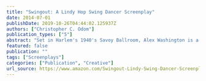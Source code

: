 ```yaml
---
title: "Swingout: A Lindy Hop Swing Dancer Screenplay"
date: 2014-07-01
publishDate: 2019-10-26T04:44:02.125937Z
authors: ["Christopher C. Odom"]
publication_types: ["5"]
abstract: "Set in Harlem's 1940's Savoy Ballroom, Alex Washington is a gifted Lindy Hop Swing Dancer, who dreams of being the next \"King of Swing\". In the vein of the Hollywood film classic \"All About Eve\", Alex challenges his Swing mentor. Juxtaposed against real life events and figures, Swingout is an unabashed fictionalized tale of desire and ambition, as Alex juggles the hot coals of the affairs of his heart, ego, family and friends."
featured: false
publication: ""
tags: ["Screenplays"]
categories: ["Publication", "Creative"]
url_source: https://www.amazon.com/Swingout-Lindy-Swing-Dancer-Screenplay/dp/1434896285/ref=tmm_pap_swatch_0?_encoding=UTF8&qid=&sr=
---
```

